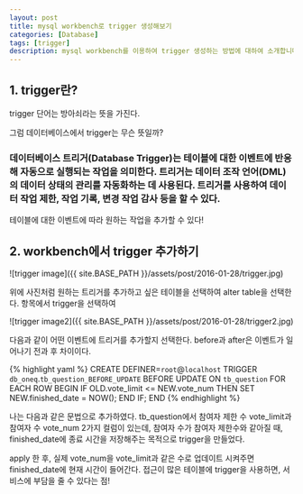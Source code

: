```yaml
---
layout: post
title: mysql workbench로 trigger 생성해보기
categories: [Database]
tags: [trigger]
description: mysql workbench를 이용하여 trigger 생성하는 방법에 대하여 소개합니다.
---
```



## 1. trigger란?

trigger 단어는 방아쇠라는 뜻을 가진다.

그럼 데이터베이스에서 trigger는 무슨 뜻일까?

### 데이터베이스 트리거(Database Trigger)는 테이블에 대한 이벤트에 반응해 자동으로 실행되는 작업을 의미한다. 트리거는 데이터 조작 언어(DML)의 데이터 상태의 관리를 자동화하는 데 사용된다. 트리거를 사용하여 데이터 작업 제한, 작업 기록, 변경 작업 감사 등을 할 수 있다.


테이블에 대한 이벤트에 따라 원하는 작업을 추가할 수 있다!


## 2. workbench에서 trigger 추가하기

![trigger image]({{ site.BASE_PATH }}/assets/post/2016-01-28/trigger.jpg)

위에 사진처럼 원하는 트리거를 추가하고 싶은 테이블을 선택하여 alter table을 선택한다.
항목에서 trigger을 선택하여

![trigger image2]({{ site.BASE_PATH }}/assets/post/2016-01-28/trigger2.jpg)

다음과 같이 어떤 이벤트에 트리거를 추가할지 선택한다.
before과 after은 이벤트가 일어나기 전과 후 차이이다.

{% highlight yaml %}
CREATE DEFINER=`root`@`localhost` TRIGGER `db_oneq`.`tb_question_BEFORE_UPDATE` BEFORE UPDATE ON `tb_question` FOR EACH ROW
BEGIN
    IF OLD.vote_limit <= NEW.vote_num
    THEN SET NEW.finished_date = NOW();
    END IF;
END
{% endhighlight %}

나는 다음과 같은 문법으로 추가하였다.
tb_question에서 참여자 제한 수 vote_limit과 참여자 수 vote_num 2가지 컬럼이 있는데, 참여자 수가 참여자 제한수와 같아질 때,
finished_date에 종료 시간을 저장해주는 목적으로 trigger을 만들었다.

apply 한 후, 실제 vote_num을 vote_limit과 같은 수로 업데이트 시켜주면 finished_date에 현재 시간이 들어간다.
접근이 많은 테이블에 trigger을 사용하면, 서비스에 부담을 줄 수 있다는 점!